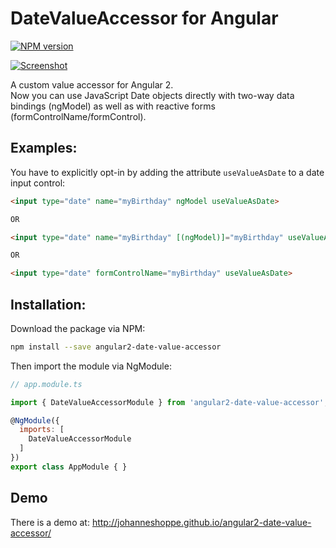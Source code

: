 # DateValueAccessor for Angular
[![NPM version][npm-image]][npm-url]

[![Screenshot](https://johanneshoppe.github.io/angular2-date-value-accessor/assets/screenshot.png)](http://johanneshoppe.github.io/angular2-date-value-accessor/)

A custom value accessor for Angular 2.  
Now you can use JavaScript Date objects directly with two-way data bindings (ngModel) as well as with reactive forms (formControlName/formControl).

## Examples:

You have to explicitly opt-in by adding the attribute `useValueAsDate` to a date input control:

```html
<input type="date" name="myBirthday" ngModel useValueAsDate>

OR

<input type="date" name="myBirthday" [(ngModel)]="myBirthday" useValueAsDate>

OR

<input type="date" formControlName="myBirthday" useValueAsDate>
```

## Installation:

Download the package via NPM:

```bash
npm install --save angular2-date-value-accessor
```

Then import the module via NgModule:

```js
// app.module.ts

import { DateValueAccessorModule } from 'angular2-date-value-accessor';

@NgModule({
  imports: [
    DateValueAccessorModule
  ]
})
export class AppModule { }
```

## Demo

There is a demo at:
http://johanneshoppe.github.io/angular2-date-value-accessor/

[npm-url]: https://npmjs.org/package/angular2-date-value-accessor
[npm-image]: https://badge.fury.io/js/angular2-date-value-accessor.svg